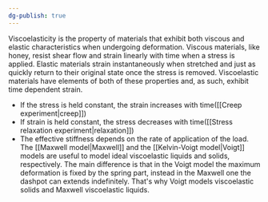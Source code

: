 ```yaml
---
dg-publish: true
---
```

Viscoelasticity is the property of materials that exhibit both viscous and elastic characteristics when undergoing deformation. Viscous materials, like honey, resist shear flow and strain linearly with time when a stress is applied. Elastic materials strain instantaneously when stretched and just as quickly return to their original state once the stress is removed. Viscoelastic materials have elements of both of these properties and, as such, exhibit time dependent strain.
- If the stress is held constant, the strain increases with time([[Creep experiment|creep]])
- If strain is held constant, the stress decreases with time([[Stress relaxation experiment|relaxation]])
- The effective stiffness depends on the rate of application of the load.
The [[Maxwell model|Maxwell]] and the [[Kelvin-Voigt model|Voigt]] models are useful to model ideal viscoelastic liquids and solids, respectively. The main difference is that in the Voigt model the maximum deformation is fixed by the spring part, instead in the Maxwell one the dashpot can extends indefinitely. That's why Voigt models viscoelastic solids and Maxwell viscoelastic liquids. 